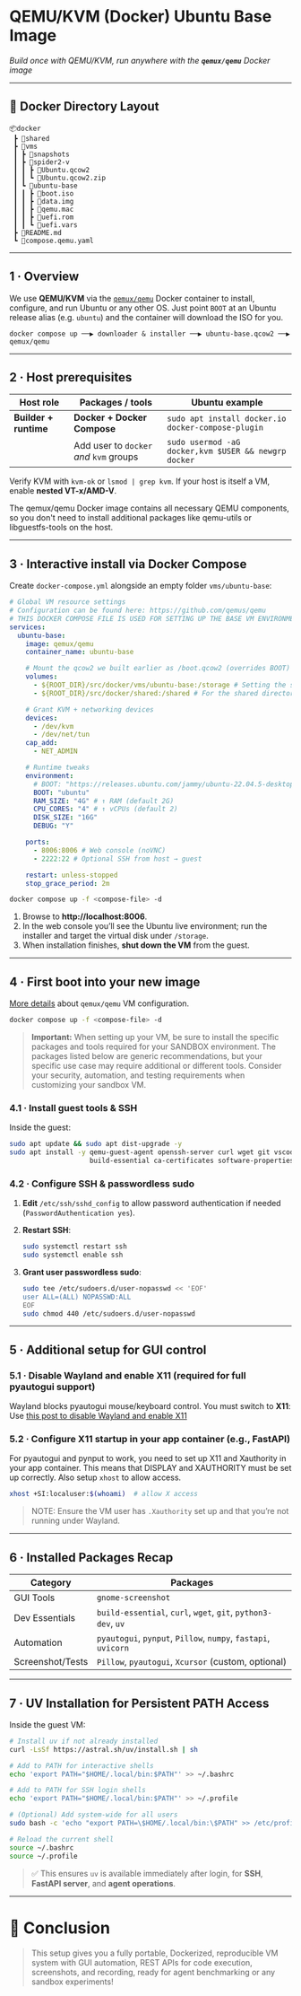 # QEMU/KVM (Docker) Ubuntu Base Image

_Build once with QEMU/KVM, run anywhere with the **`qemux/qemu`** Docker image_

---

## 📂 Docker Directory Layout

```
📦docker
 ┣ 📂shared
 ┣ 📂vms
 ┃ ┣ 📂snapshots
 ┃ ┣ 📂spider2-v
 ┃ ┃ ┣ 📜Ubuntu.qcow2
 ┃ ┃ ┗ 📜Ubuntu.qcow2.zip
 ┃ ┗ 📂ubuntu-base
 ┃ ┃ ┣ 📜boot.iso
 ┃ ┃ ┣ 📜data.img
 ┃ ┃ ┣ 📜qemu.mac
 ┃ ┃ ┣ 📜uefi.rom
 ┃ ┃ ┗ 📜uefi.vars
 ┣ 📜README.md
 ┗ 📜compose.qemu.yaml
```

---

## 1 · Overview

We use **QEMU/KVM** via the [`qemux/qemu`](https://github.com/qemus/qemu) Docker container to install, configure, and run Ubuntu or any other OS.
Just point `BOOT` at an Ubuntu release alias (e.g. `ubuntu`) and the container will download the ISO for you.

```
docker compose up ──▶ downloader & installer ──▶ ubuntu-base.qcow2 ──▶ qemux/qemu
```

---

## 2 · Host prerequisites

| Host role             | Packages / tools                        | Ubuntu example                                       |
| --------------------- | --------------------------------------- | ---------------------------------------------------- |
| **Builder + runtime** | **Docker + Docker Compose**             | `sudo apt install docker.io docker-compose-plugin`   |
|                       | Add user to `docker` _and_ `kvm` groups | `sudo usermod -aG docker,kvm $USER && newgrp docker` |

Verify KVM with `kvm-ok` or `lsmod | grep kvm`. If your host is itself a VM, enable **nested VT-x/AMD-V**.

The qemux/qemu Docker image contains all necessary QEMU components, so you don't need to install additional packages like qemu-utils or libguestfs-tools on the host.

---

## 3 · Interactive install via Docker Compose

Create `docker-compose.yml` alongside an empty folder `vms/ubuntu-base`:

```yaml
# Global VM resource settings
# Configuration can be found here: https://github.com/qemus/qemu
# THIS DOCKER COMPOSE FILE IS USED FOR SETTING UP THE BASE VM ENVIRONMENT
services:
  ubuntu-base:
    image: qemux/qemu
    container_name: ubuntu-base

    # Mount the qcow2 we built earlier as /boot.qcow2 (overrides BOOT)
    volumes:
      - ${ROOT_DIR}/src/docker/vms/ubuntu-base:/storage # Setting the storage directory
      - ${ROOT_DIR}/src/docker/shared:/shared # For the shared directory

    # Grant KVM + networking devices
    devices:
      - /dev/kvm
      - /dev/net/tun
    cap_add:
      - NET_ADMIN

    # Runtime tweaks
    environment:
      # BOOT: "https://releases.ubuntu.com/jammy/ubuntu-22.04.5-desktop-amd64.iso" # Downloads the Spider2-V
      BOOT: "ubuntu"
      RAM_SIZE: "4G" # ↑ RAM (default 2G)
      CPU_CORES: "4" # ↑ vCPUs (default 2)
      DISK_SIZE: "16G"
      DEBUG: "Y"

    ports:
      - 8006:8006 # Web console (noVNC)
      - 2222:22 # Optional SSH from host → guest

    restart: unless-stopped
    stop_grace_period: 2m
```

```bash
docker compose up -f <compose-file> -d
```

1. Browse to **http://localhost:8006**.
2. In the web console you’ll see the Ubuntu live environment; run the installer and target the virtual disk under `/storage`.
3. When installation finishes, **shut down the VM** from the guest.

---

## 4 · First boot into your new image

[More details](https://github.com/qemus/qemu?tab=readme-ov-file#faq-) about `qemux/qemu` VM configuration.

```bash
docker compose up -f <compose-file> -d
```

> **Important:** When setting up your VM, be sure to install the specific packages and tools required for your SANDBOX environment. The packages listed below are generic recommendations, but your specific use case may require additional or different tools. Consider your security, automation, and testing requirements when customizing your sandbox VM.

### 4.1 · Install guest tools & SSH

Inside the guest:

```bash
sudo apt update && sudo apt dist-upgrade -y
sudo apt install -y qemu-guest-agent openssh-server curl wget git vscode htop net-tools \
                    build-essential ca-certificates software-properties-common gnome-screenshot
```

### 4.2 · Configure SSH & passwordless sudo

1. **Edit** `/etc/ssh/sshd_config` to allow password authentication if needed (`PasswordAuthentication yes`).
2. **Restart SSH**:

   ```bash
   sudo systemctl restart ssh
   sudo systemctl enable ssh
   ```

3. **Grant user passwordless sudo**:

   ```bash
   sudo tee /etc/sudoers.d/user-nopasswd << 'EOF'
   user ALL=(ALL) NOPASSWD:ALL
   EOF
   sudo chmod 440 /etc/sudoers.d/user-nopasswd
   ```

---

## 5 · Additional setup for GUI control

### 5.1 · Disable Wayland and enable X11 (required for full pyautogui support)

Wayland blocks pyautogui mouse/keyboard control. You must switch to **X11**:
Use [this post to disable Wayland and enable X11](https://askubuntu.com/questions/1343805/failed-to-enable-link-training-when-resuming-from-suspend/1470563#1470563)

### 5.2 · Configure X11 startup in your app container (e.g., FastAPI)

For pyautogui and pynput to work, you need to set up X11 and Xauthority in your app container.
This means that DISPLAY and XAUTHORITY must be set up correctly. Also setup `xhost` to allow access.

```bash
xhost +SI:localuser:$(whoami)  # allow X access
```

> NOTE: Ensure the VM user has `.Xauthority` set up and that you’re not running under Wayland.

---

## 6 · Installed Packages Recap

| Category         | Packages                                                       |
| ---------------- | -------------------------------------------------------------- |
| GUI Tools        | `gnome-screenshot`                                             |
| Dev Essentials   | `build-essential`, `curl`, `wget`, `git`, `python3-dev`, `uv`  |
| Automation       | `pyautogui`, `pynput`, `Pillow`, `numpy`, `fastapi`, `uvicorn` |
| Screenshot/Tests | `Pillow`, `pyautogui`, `Xcursor` (custom, optional)            |

---

## 7 · UV Installation for Persistent PATH Access

Inside the guest VM:

```bash
# Install uv if not already installed
curl -LsSf https://astral.sh/uv/install.sh | sh

# Add to PATH for interactive shells
echo 'export PATH="$HOME/.local/bin:$PATH"' >> ~/.bashrc

# Add to PATH for SSH login shells
echo 'export PATH="$HOME/.local/bin:$PATH"' >> ~/.profile

# (Optional) Add system-wide for all users
sudo bash -c 'echo "export PATH=\$HOME/.local/bin:\$PATH" >> /etc/profile'

# Reload the current shell
source ~/.bashrc
source ~/.profile
```

> ✅ This ensures `uv` is available immediately after login, for **SSH**, **FastAPI server**, and **agent operations**.

---

# 🚀 Conclusion

> This setup gives you a fully portable, Dockerized, reproducible VM system with GUI automation, REST APIs for code execution, screenshots, and recording, ready for agent benchmarking or any sandbox experiments!
